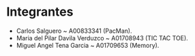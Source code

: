 # Integrantes

- Carlos Salguero ~ A00833341 (PacMan).
- Maria del Pilar Davila Verduzco ~ A01708943 (TIC TAC TOE).
- Miguel Angel Tena Garcia ~ A01709653 (Memory).
